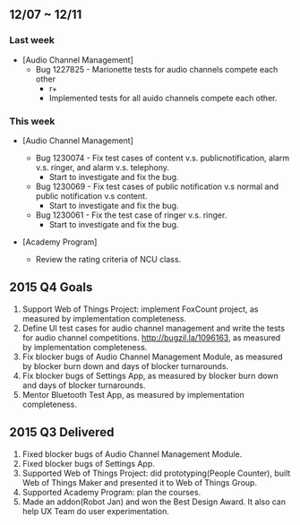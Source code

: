 ## 12/07 ~ 12/11 ##

### Last week
* [Audio Channel Management]
  - Bug 1227825 - Marionette tests for audio channels compete each other
    - r+
    - Implemented tests for all auido channels compete each other.

### This week
* [Audio Channel Management]
  - Bug 1230074 - Fix test cases of content v.s. publicnotification, alarm v.s. ringer, and alarm v.s. telephony.
    - Start to investigate and fix the bug.
  - Bug 1230069 - Fix test cases of public notification v.s normal and public notification v.s content.
    - Start to investigate and fix the bug.
  - Bug 1230061 - Fix the test case of ringer v.s. ringer.
    - Start to investigate and fix the bug.

* [Academy Program]
  - Review the rating criteria of NCU class.

## 2015 Q4 Goals
1. Support Web of Things Project: implement FoxCount project, as measured by implementation completeness.
2. Define UI test cases for audio channel management and write the tests for audio channel competitions. http://bugzil.la/1096163, as measured by implementation completeness.
3. Fix blocker bugs of Audio Channel Management Module, as measured by blocker burn down and days of blocker turnarounds.
4. Fix blocker bugs of Settings App, as measured by blocker burn down and days of blocker turnarounds.
5. Mentor Bluetooth Test App, as measured by implementation completeness.

## 2015 Q3 Delivered
1. Fixed blocker bugs of Audio Channel Management Module.
2. Fixed blocker bugs of Settings App.
3. Supported Web of Things Project: did prototyping(People Counter), built Web of Things Maker and presented it to Web of Things Group.
4. Supported Academy Program: plan the courses.
5. Made an addon(Robot Jan) and won the Best Design Award. It also can help UX Team do user experimentation.
